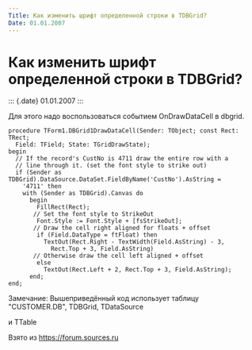 ```yaml
---
Title: Как изменить шрифт определенной строки в TDBGrid?
Date: 01.01.2007
---
```



Как изменить шрифт определенной строки в TDBGrid?
=================================================

::: {.date}
01.01.2007
:::

Для этого надо воспользоваться событием OnDrawDataCell в dbgrid.

    procedure TForm1.DBGrid1DrawDataCell(Sender: TObject; const Rect: TRect;
      Field: TField; State: TGridDrawState);
    begin
      // If the record's CustNo is 4711 draw the entire row with a
      // line through it. (set the font style to strike out)
      if (Sender as TDBGrid).DataSource.DataSet.FieldByName('CustNo').AsString =
        '4711' then
        with (Sender as TDBGrid).Canvas do
          begin
            FillRect(Rect);
           // Set the font style to StrikeOut
            Font.Style := Font.Style + [fsStrikeOut];
           // Draw the cell right aligned for floats + offset
            if (Field.DataType = ftFloat) then
              TextOut(Rect.Right - TextWidth(Field.AsString) - 3,
                Rect.Top + 3, Field.AsString)
           // Otherwise draw the cell left aligned + offset
            else
              TextOut(Rect.Left + 2, Rect.Top + 3, Field.AsString);
          end;
    end;

Замечание: Вышеприведённый код использует таблицу "CUSTOMER.DB",
TDBGrid, TDataSource

и TTable

Взято из <https://forum.sources.ru>
